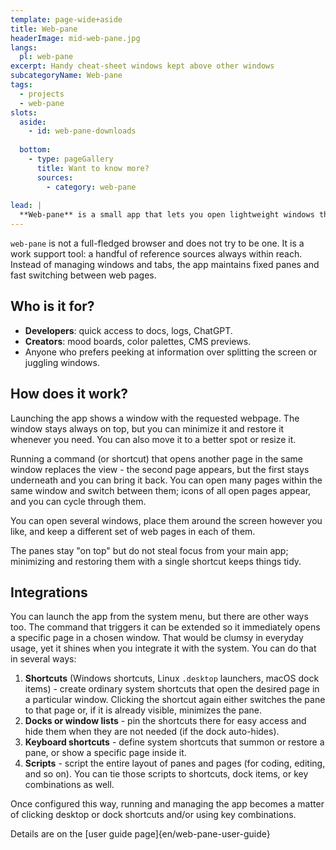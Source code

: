 ```yaml
---
template: page-wide+aside
title: Web-pane
headerImage: mid-web-pane.jpg
langs:
  pl: web-pane
excerpt: Handy cheat-sheet windows kept above other windows
subcategoryName: Web-pane
tags:
  - projects
  - web-pane
slots:
  aside:
    - id: web-pane-downloads
    
  bottom:
    - type: pageGallery
      title: Want to know more?
      sources:
        - category: web-pane
        
lead: |
  **Web-pane** is a small app that lets you open lightweight windows that stay always on top of other windows. Each window can host multiple websites so you can switch between them comfortably. The goal is to keep reference text (documentation, logs, ChatGPT) visible while you work elsewhere, but it also suits other uses, like keeping a compact translator or messenger window handy.
---
```

`web-pane` is not a full-fledged browser and does not try to be one. It is a work support tool: a handful of reference sources always within reach. Instead of managing windows and tabs, the app maintains fixed panes and fast switching between web pages.

## Who is it for?

- **Developers**: quick access to docs, logs, ChatGPT.
- **Creators**: mood boards, color palettes, CMS previews.
- Anyone who prefers peeking at information over splitting the screen or juggling windows.

## How does it work?

Launching the app shows a window with the requested webpage. The window stays always on top, but you can minimize it and restore it whenever you need. You can also move it to a better spot or resize it.

<block id="web-pane" type="media" template="lightbox-image" src="web-pane-screenshot.png" title="On the right, a floating Web-pane window with Plank docks on the sides showing the pages defined for that pane" />

Running a command (or shortcut) that opens another page in the same window replaces the view - the second page appears, but the first stays underneath and you can bring it back. You can open many pages within the same window and switch between them; icons of all open pages appear, and you can cycle through them.

<block id="web-pane" type="media" template="lightbox-image" src="web-pane-screenshot.png" title="On the right, a floating Web-pane window with Plank docks on the sides showing the pages defined for that pane" />

You can open several windows, place them around the screen however you like, and keep a different set of web pages in each of them.

<block id="web-pane" type="media" template="lightbox-image" src="web-pane-screenshot.png" title="On the right, a floating Web-pane window with Plank docks on the sides showing the pages defined for that pane" />

The panes stay "on top" but do not steal focus from your main app; minimizing and restoring them with a single shortcut keeps things tidy.

## Integrations

You can launch the app from the system menu, but there are other ways too. The command that triggers it can be extended so it immediately opens a specific page in a chosen window. That would be clumsy in everyday usage, yet it shines when you integrate it with the system. You can do that in several ways:
1. **Shortcuts** (Windows shortcuts, Linux `.desktop` launchers, macOS dock items) - create ordinary system shortcuts that open the desired page in a particular window. Clicking the shortcut again either switches the pane to that page or, if it is already visible, minimizes the pane.
2. **Docks or window lists** - pin the shortcuts there for easy access and hide them when they are not needed (if the dock auto-hides).
3. **Keyboard shortcuts** - define system shortcuts that summon or restore a pane, or show a specific page inside it.
4. **Scripts** - script the entire layout of panes and pages (for coding, editing, and so on). You can tie those scripts to shortcuts, dock items, or key combinations as well.

Once configured this way, running and managing the app becomes a matter of clicking desktop or dock shortcuts and/or using key combinations.

Details are on the [user guide page]{en/web-pane-user-guide}
